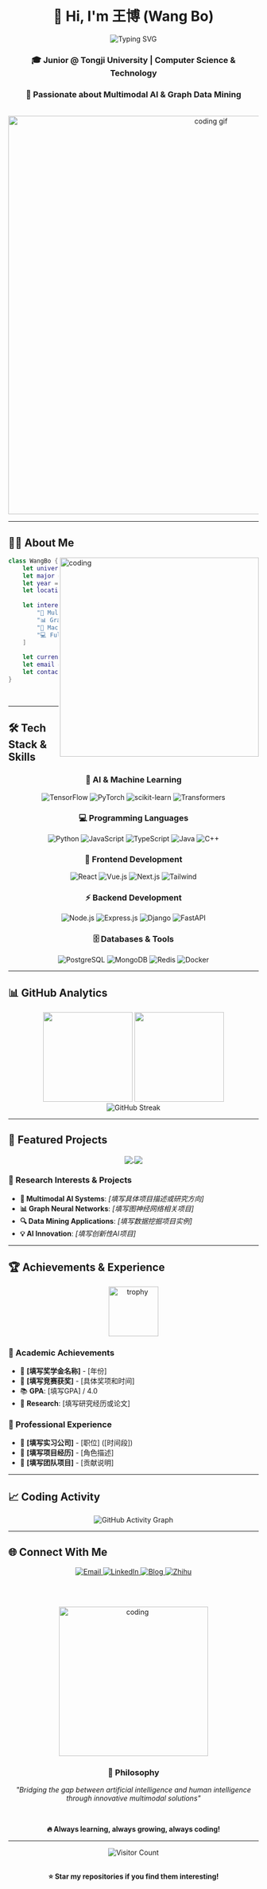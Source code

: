 <div align="center">
  
# 👋 Hi, I'm 王博 (Wang Bo)

<img src="https://readme-typing-svg.herokuapp.com?font=SF+Pro+Display&weight=600&size=28&duration=4000&pause=1000&color=007AFF&center=true&vCenter=true&width=600&height=60&lines=Computer+Science+Student+%40+Tongji;AI+%26+Multimodal+Enthusiast;Full-Stack+Developer;Graph+Data+Mining+Researcher" alt="Typing SVG" />

<br/>

### 🎓 Junior @ Tongji University | Computer Science & Technology
### 🚀 Passionate about Multimodal AI & Graph Data Mining

<br/>

<img width="800" src="https://user-images.githubusercontent.com/74038190/212284100-561aa473-3905-4a80-b561-0d28506553ee.gif" alt="coding gif"/>

</div>

---

## 🧑‍💻 About Me

<img align="right" width="400" src="https://user-images.githubusercontent.com/74038190/229223263-cf2e4b07-2615-4f87-9c38-e37600f8381a.gif" alt="coding"/>

```swift
class WangBo {
    let university = "同济大学 (Tongji University)"
    let major = "计算机科学与技术 (Computer Science & Technology)"
    let year = "大三 (Junior Year)"
    let location = "shanghai📍"
    
    let interests = [
        "🤖 Multimodal Large Language Models",
        "📊 Graph Data Mining & Analysis", 
        "🧠 Machine Learning & Deep Learning",
        "💻 Full-Stack Development"
    ]
    
    let currentFocus = "Exploring the intersection of AI and real-world applications"
    let email = "[2351563@tongji.edu.cn] ✉️"
    let contact = "[17535882765] 💬"
}
```

<br/>

---

## 🛠 Tech Stack & Skills

<div align="center">

### 🧠 AI & Machine Learning
<img src="https://img.shields.io/badge/TensorFlow-FF6F00?style=for-the-badge&logo=tensorflow&logoColor=white" alt="TensorFlow"/>
<img src="https://img.shields.io/badge/PyTorch-EE4C2C?style=for-the-badge&logo=pytorch&logoColor=white" alt="PyTorch"/>
<img src="https://img.shields.io/badge/scikit--learn-F7931E?style=for-the-badge&logo=scikit-learn&logoColor=white" alt="scikit-learn"/>
<img src="https://img.shields.io/badge/Transformers-FF6B35?style=for-the-badge&logo=huggingface&logoColor=white" alt="Transformers"/>

### 💻 Programming Languages
<img src="https://img.shields.io/badge/Python-3776AB?style=for-the-badge&logo=python&logoColor=white" alt="Python"/>
<img src="https://img.shields.io/badge/JavaScript-F7DF1E?style=for-the-badge&logo=javascript&logoColor=black" alt="JavaScript"/>
<img src="https://img.shields.io/badge/TypeScript-007ACC?style=for-the-badge&logo=typescript&logoColor=white" alt="TypeScript"/>
<img src="https://img.shields.io/badge/Java-ED8B00?style=for-the-badge&logo=java&logoColor=white" alt="Java"/>
<img src="https://img.shields.io/badge/C++-00599C?style=for-the-badge&logo=c%2B%2B&logoColor=white" alt="C++"/>

### 🎨 Frontend Development
<img src="https://img.shields.io/badge/React-20232A?style=for-the-badge&logo=react&logoColor=61DAFB" alt="React"/>
<img src="https://img.shields.io/badge/Vue.js-35495E?style=for-the-badge&logo=vue.js&logoColor=4FC08D" alt="Vue.js"/>
<img src="https://img.shields.io/badge/Next.js-000000?style=for-the-badge&logo=next.js&logoColor=white" alt="Next.js"/>
<img src="https://img.shields.io/badge/Tailwind_CSS-38B2AC?style=for-the-badge&logo=tailwind-css&logoColor=white" alt="Tailwind"/>

### ⚡ Backend Development
<img src="https://img.shields.io/badge/Node.js-43853D?style=for-the-badge&logo=node.js&logoColor=white" alt="Node.js"/>
<img src="https://img.shields.io/badge/Express.js-404D59?style=for-the-badge" alt="Express.js"/>
<img src="https://img.shields.io/badge/Django-092E20?style=for-the-badge&logo=django&logoColor=white" alt="Django"/>
<img src="https://img.shields.io/badge/FastAPI-005571?style=for-the-badge&logo=fastapi" alt="FastAPI"/>

### 🗄️ Databases & Tools
<img src="https://img.shields.io/badge/PostgreSQL-316192?style=for-the-badge&logo=postgresql&logoColor=white" alt="PostgreSQL"/>
<img src="https://img.shields.io/badge/MongoDB-4EA94B?style=for-the-badge&logo=mongodb&logoColor=white" alt="MongoDB"/>
<img src="https://img.shields.io/badge/Redis-DC382D?style=for-the-badge&logo=redis&logoColor=white" alt="Redis"/>
<img src="https://img.shields.io/badge/Docker-2496ED?style=for-the-badge&logo=docker&logoColor=white" alt="Docker"/>

</div>

---

## 📊 GitHub Analytics

<div align="center">
  <img height="180em" src="https://github-readme-stats.vercel.app/api?username=[Bo Wang]&show_icons=true&theme=apple&include_all_commits=true&count_private=true&hide_border=true&bg_color=0D1117&title_color=007AFF&text_color=FFFFFF&icon_color=007AFF"/>
  <img height="180em" src="https://github-readme-stats.vercel.app/api/top-langs/?username=[Bo Wang]&layout=compact&langs_count=8&theme=apple&hide_border=true&bg_color=0D1117&title_color=007AFF&text_color=FFFFFF"/>
</div>

<div align="center">
  <img src="https://github-readme-streak-stats.herokuapp.com/?user=[填写GitHub用户名]&theme=apple-dark&hide_border=true&stroke=007AFF&ring=007AFF&fire=FF9500&currStreakLabel=007AFF&sideLabels=FFFFFF&currStreakNum=FFFFFF&dates=8E8E93&sideNums=007AFF&background=0D1117" alt="GitHub Streak"/>
</div>

---

## 🚀 Featured Projects

<div align="center">

<a href="[项目1链接]">
  <img align="center" src="https://github-readme-stats.vercel.app/api/pin/?username=[GitHub用户名]&repo=[项目1名称]&theme=apple&hide_border=true&bg_color=0D1117&title_color=007AFF&text_color=FFFFFF&icon_color=007AFF" />
</a>

<a href="[项目2链接]">
  <img align="center" src="https://github-readme-stats.vercel.app/api/pin/?username=[GitHub用户名]&repo=[项目2名称]&theme=apple&hide_border=true&bg_color=0D1117&title_color=007AFF&text_color=FFFFFF&icon_color=007AFF" />
</a>

</div>

### 🔬 Research Interests & Projects

- **🤖 Multimodal AI Systems**: *[填写具体项目描述或研究方向]*
- **📊 Graph Neural Networks**: *[填写图神经网络相关项目]*
- **🔍 Data Mining Applications**: *[填写数据挖掘项目实例]*
- **💡 AI Innovation**: *[填写创新性AI项目]*

---

## 🏆 Achievements & Experience

<div align="center">
  <img src="https://user-images.githubusercontent.com/74038190/212284087-bbe7e430-757e-4901-90bf-4cd2ce3e1852.gif" width="100" alt="trophy"/>
</div>

### 🎯 Academic Achievements
- 🥇 **[填写奖学金名称]** - [年份]
- 🏅 **[填写竞赛获奖]** - [具体奖项和时间]
- 📚 **GPA**: [填写GPA] / 4.0
- 🔬 **Research**: [填写研究经历或论文]

### 💼 Professional Experience
- 🚀 **[填写实习公司]** - [职位] ([时间段])
- 🏢 **[填写项目经历]** - [角色描述]
- 👥 **[填写团队项目]** - [贡献说明]

---

## 📈 Coding Activity

<div align="center">
  <img src="https://github-readme-activity-graph.vercel.app/graph?username=[填写GitHub用户名]&bg_color=0D1117&color=007AFF&line=007AFF&point=FFFFFF&area=true&hide_border=true" alt="GitHub Activity Graph"/>
</div>

---

## 🌐 Connect With Me

<div align="center">
  
<a href="mailto:[填写邮箱地址]">
  <img src="https://img.shields.io/badge/Email-007AFF?style=for-the-badge&logo=apple&logoColor=white" alt="Email"/>
</a>
<a href="[填写LinkedIn链接]">
  <img src="https://img.shields.io/badge/LinkedIn-0077B5?style=for-the-badge&logo=linkedin&logoColor=white" alt="LinkedIn"/>
</a>
<a href="[填写个人博客链接]">
  <img src="https://img.shields.io/badge/Blog-21759B?style=for-the-badge&logo=wordpress&logoColor=white" alt="Blog"/>
</a>
<a href="[填写知乎链接]">
  <img src="https://img.shields.io/badge/知乎-0084FF?style=for-the-badge&logo=zhihu&logoColor=white" alt="Zhihu"/>
</a>

<br/><br/>

<img src="https://user-images.githubusercontent.com/74038190/212284158-e840e285-664b-44d7-b79b-e264b5e54825.gif" width="300" alt="coding"/>

### 💭 Philosophy
*"Bridging the gap between artificial intelligence and human intelligence through innovative multimodal solutions"*

<br/>

**🔥 Always learning, always growing, always coding!**

</div>

---

<div align="center">
  
![Visitor Count](https://profile-counter.glitch.me/[填写GitHub用户名]/count.svg)

<img src="https://user-images.githubusercontent.com/74038190/212284115-f47cd8ff-2ffb-4b04-b5bf-4d1c14c0247f.gif" width="100%" height="2" alt="divider"/>

**⭐ Star my repositories if you find them interesting!**

</div>
